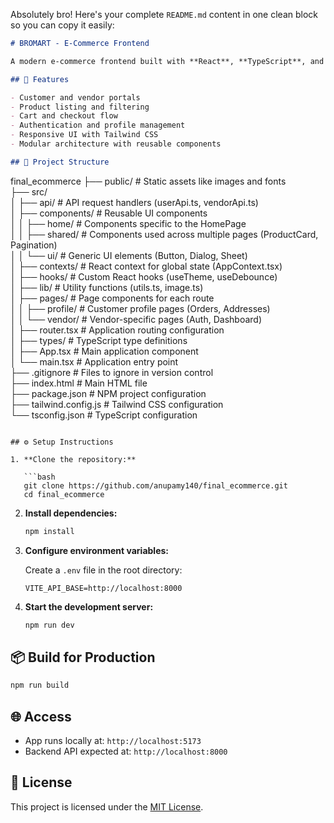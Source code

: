 Absolutely bro! Here's your complete `README.md` content in one clean block so you can copy it easily:

```markdown
# BROMART - E-Commerce Frontend

A modern e-commerce frontend built with **React**, **TypeScript**, and **Vite**, designed to deliver a seamless shopping experience for customers and vendors. This project includes product browsing, user authentication, cart management, and vendor dashboards.

## 🚀 Features

- Customer and vendor portals  
- Product listing and filtering  
- Cart and checkout flow  
- Authentication and profile management  
- Responsive UI with Tailwind CSS  
- Modular architecture with reusable components  

## 🧱 Project Structure

```
final_ecommerce
├── public/              # Static assets like images and fonts  
├── src/  
│   ├── api/             # API request handlers (userApi.ts, vendorApi.ts)  
│   ├── components/      # Reusable UI components  
│   │   ├── home/        # Components specific to the HomePage  
│   │   ├── shared/      # Components used across multiple pages (ProductCard, Pagination)  
│   │   └── ui/          # Generic UI elements (Button, Dialog, Sheet)  
│   ├── contexts/        # React context for global state (AppContext.tsx)  
│   ├── hooks/           # Custom React hooks (useTheme, useDebounce)  
│   ├── lib/             # Utility functions (utils.ts, image.ts)  
│   ├── pages/           # Page components for each route  
│   │   ├── profile/     # Customer profile pages (Orders, Addresses)  
│   │   └── vendor/      # Vendor-specific pages (Auth, Dashboard)  
│   ├── router.tsx       # Application routing configuration  
│   ├── types/           # TypeScript type definitions  
│   ├── App.tsx          # Main application component  
│   └── main.tsx         # Application entry point  
├── .gitignore           # Files to ignore in version control  
├── index.html           # Main HTML file  
├── package.json         # NPM project configuration  
├── tailwind.config.js   # Tailwind CSS configuration  
└── tsconfig.json        # TypeScript configuration  
```

## ⚙️ Setup Instructions

1. **Clone the repository:**

   ```bash
   git clone https://github.com/anupamy140/final_ecommerce.git
   cd final_ecommerce
   ```

2. **Install dependencies:**

   ```bash
   npm install
   ```

3. **Configure environment variables:**

   Create a `.env` file in the root directory:

   ```
   VITE_API_BASE=http://localhost:8000
   ```

4. **Start the development server:**

   ```bash
   npm run dev
   ```

## 📦 Build for Production

```bash
npm run build
```

## 🌐 Access

- App runs locally at: `http://localhost:5173`  
- Backend API expected at: `http://localhost:8000`

## 📄 License

This project is licensed under the [MIT License](https://opensource.org/licenses/MIT).
```

